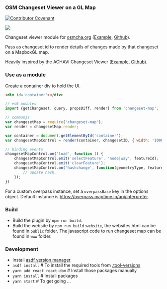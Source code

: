 ### OSM Changeset Viewer on a GL Map

[![Contributor Covenant](https://img.shields.io/badge/Contributor%20Covenant-v2.0%20adopted-ff69b4.svg)](code_of_conduct.md)

![](https://cloud.githubusercontent.com/assets/126868/24163445/a88728d4-0e90-11e7-9d02-d755b7845c00.png)

Changeset viewer module for [osmcha.org](https://osmcha.org/) ([Example](https://osmlab.github.io/changeset-map/#110574164), [Github](https://github.com/mapbox/osmcha-frontend)).

Pass as changeset id to render details of changes made by that changeset on a MapboxGL map.

Heavily inspired by the ACHAVI Changeset Viewer ([Example](https://overpass-api.de/achavi/?changeset=110574164), [Github](https://github.com/nrenner/achavi)).

### Use as a module

Create a container div to hold the UI.

```html
<div id='container'></div>
```

```js
// es6 modules
import {getChangeset, query, propsDiff, render} from 'changeset-map';

// commonjs
var changesetMap = require('changeset-map');
var render = changesetMap.render;

var container = document.getElementById('container');
var changesetMapControl = render(container, changesetID, { width: '1000px', height: '1000px' });

// binding events
changesetMapControl.on('load', function () {
    changesetMapControl.emit('selectFeature', 'node|way', featureId);
    changesetMapControl.emit('clearFeature');
    changesetMapControl.on('hashchange', function(geometryType, featureId) {
        // update hash.
    });
})
```

For a custom overpass instance, set a `overpassBase` key in the options object. Default instance is https://overpass.maptime.in/api/interpreter.

### Build

 - Build the plugin by `npm run build`.
 - Build the website by `npm run build:website`, the websites html can be found in `public` folder. The javascript code to run changeset map can be found in `www` folder.

### Development

 - Install [asdf version manager](https://asdf-vm.com/guide/getting-started.html#getting-started)
 - `asdf install` # To install the required tools from [.tool-versions](./.tool-versions)
 - `yarn add react react-dom` # Install those packages manually
 - `yarn install` # Install packages
 - `yarn start` # To get going …
